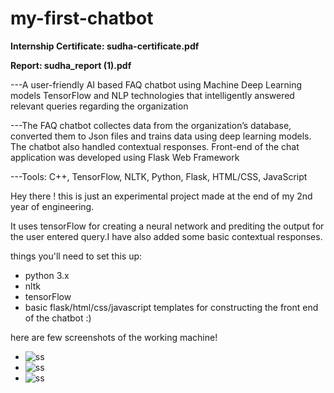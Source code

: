 # my-first-chatbot


**Internship Certificate: sudha-certificate.pdf**

**Report: sudha_report (1).pdf**

---A user-friendly AI based FAQ chatbot using Machine Deep Learning models TensorFlow and NLP  technologies that intelligently answered relevant queries regarding the organization

---The FAQ chatbot collectes data from the organization’s database, converted them to Json files and trains data using deep learning models. The chatbot also handled contextual responses. Front-end of the chat application was developed using Flask Web Framework

---Tools: C++, TensorFlow, NLTK, Python, Flask, HTML/CSS, JavaScript

Hey there !
this is just an experimental project made at the end of my 2nd year of engineering.

It uses tensorFlow for creating a neural network and prediting the output for the user entered query.I have also added some basic contextual responses.

things you'll need to set this up:
 - python 3.x
 - nltk
 - tensorFlow
 - basic flask/html/css/javascript templates for constructing the front end of the chatbot :)

here are few screenshots of the working machine!

- ![ss](https://github.com/SaiSudhaPanigrahi/my-first-chatbot/blob/master/Screenshot%20(14).png)
- ![ss](https://github.com/SaiSudhaPanigrahi/my-first-chatbot/blob/master/Screenshot%20(9).png)
- ![ss](https://github.com/SaiSudhaPanigrahi/my-first-chatbot/blob/master/Screenshot%20(10).png)
